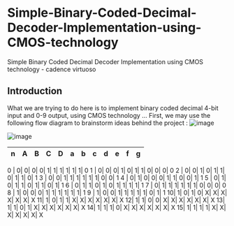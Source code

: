 # Simple-Binary-Coded-Decimal-Decoder-Implementation-using-CMOS-technology
Simple Binary Coded Decimal  Decoder Implementation using  CMOS technology - cadence virtuoso 


## Introduction
What we are trying to do here is to implement binary coded decimal 4-bit input and 0-9 output, using CMOS 
technology …
    First, we may use the following flow diagram to brainstorm ideas behind the project :
![image](https://user-images.githubusercontent.com/66570093/171916259-1af0536b-5c32-456a-972d-e4f7da4799fa.png)

![image](https://user-images.githubusercontent.com/66570093/171916753-0dffa529-a4ad-4c93-bbf4-ea94058aeb46.png)




n | A| B| C| D| a| b| c| d| e| f| g
--|--|--|--|--|--|--|--|--|--|--|--

0 | 0| 0| 0| 0| 1| 1| 1| 1| 1| 1| 0
1 | 0| 0| 0| 1| 0| 1| 1| 0| 0| 0| 0
2 | 0| 0| 1| 0| 1| 1| 0| 1| 1| 0| 1
3 | 0| 0| 1| 1| 1| 1| 1| 1| 0| 0| 1
4 | 0| 1| 0| 0| 0| 1| 1| 0| 0| 1| 1
5 | 0| 1| 0| 1| 1| 0| 1| 1| 0| 1| 1
6 | 0| 1| 1| 0| 1| 0| 1| 1| 1| 1| 1
7 | 0| 1| 1| 1| 1| 1| 1| 0| 0| 0| 0
8 | 1| 0| 0| 0| 1| 1| 1| 1| 1| 1| 1
9 | 1| 0| 0| 1| 1| 1| 1| 1| 0| 1| 1
10| 1| 0| 1| 0| X| X| X| X| X| X| X
11| 1| 0| 1| 1| X| X| X| X| X| X| X
12| 1| 1| 0| 0| X| X| X| X| X| X| X
13| 1| 1| 0| 1| X| X| X| X| X| X| X
14| 1| 1| 1| 0| X| X| X| X| X| X| X
15| 1| 1| 1| 1| X| X| X| X| X| X| X





